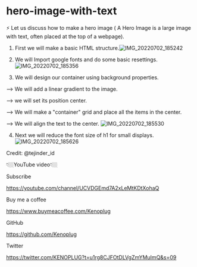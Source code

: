 # hero-image-with-text
⚡️ Let us discuss how to make a hero image    ( A Hero Image is a large image with text, often placed at the top of a webpage). 
1. First we will make a basic HTML structure.![IMG_20220702_185242](https://user-images.githubusercontent.com/73746692/177011584-55f5aa14-dde4-4b23-9667-522829815f58.jpg)

2. We will Import google fonts and do some basic resettings.
![IMG_20220702_185356](https://user-images.githubusercontent.com/73746692/177011617-543cba63-2f7c-4f95-b56b-b75b5876a902.jpg)

3. We will design our container using background properties.

--> We will add a linear gradient to the image.

--> we will set its position center.

--> We will make a "container" grid and place all the items in the center.

--> We will align the text to the center.
![IMG_20220702_185530](https://user-images.githubusercontent.com/73746692/177011629-218a1424-82e4-402f-bdd4-a0570d64d423.jpg)

4. Next we will reduce the font size of h1 for small displays.
![IMG_20220702_185626](https://user-images.githubusercontent.com/73746692/177011648-f8d3b2d8-2862-4395-bf72-f74eb66df175.jpg)

Credit: @tejinder_id

👇🏼YouTube video👇🏼


Subscribe

https://youtube.com/channel/UCVDGEmd7A2xLeMtKDtXohaQ

Buy me a coffee

https://www.buymeacoffee.com/Kenoplug

GitHub

https://github.com/Kenoplug

Twitter

https://twitter.com/KENOPLUG?t=u1rg8CJFOtDLVgZmYMuImQ&s=09

